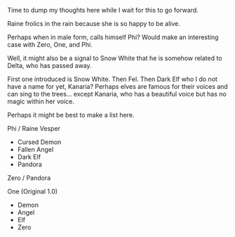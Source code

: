 Time to dump my thoughts here while I wait for this to go forward.

Raine frolics in the rain because she is so happy to be alive.

Perhaps when in male form, calls himself Phi? Would make an interesting case with Zero, One, and Phi.

Well, it might also be a signal to Snow White that he is somehow related to Delta, who has passed away.

First one introduced is Snow White. Then Fel. Then Dark Elf who I do not have a name for yet, Kanaria? Perhaps elves are famous for their voices and can sing to the trees... except Kanaria, who has a beautiful voice but has no magic within her voice.

Perhaps it might be best to make a list here.

Phi / Raine Vesper
- Cursed Demon
- Fallen Angel
- Dark Elf
- Pandora

Zero / Pandora

One (Original 1.0)
- Demon
- Angel
- Elf
- Zero
